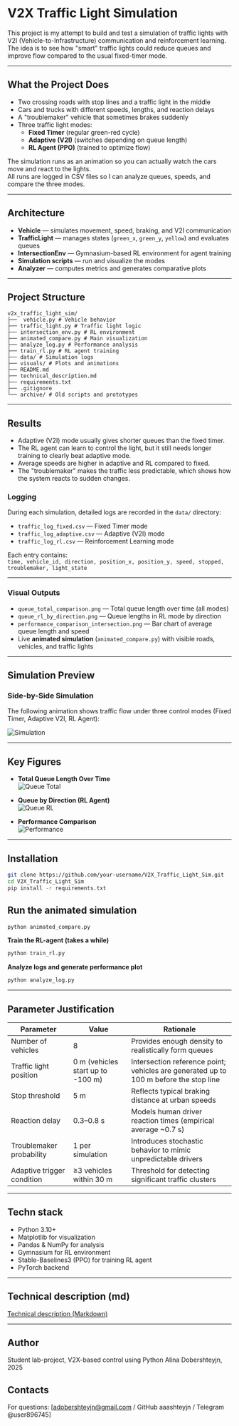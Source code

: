 # V2X Traffic Light Simulation

This project is my attempt to build and test a simulation of traffic lights with V2I (Vehicle-to-Infrastructure) communication and reinforcement learning.  
The idea is to see how "smart" traffic lights could reduce queues and improve flow compared to the usual fixed-timer mode.

---

## What the Project Does

- Two crossing roads with stop lines and a traffic light in the middle
- Cars and trucks with different speeds, lengths, and reaction delays
- A "troublemaker" vehicle that sometimes brakes suddenly
- Three traffic light modes:
  - **Fixed Timer** (regular green-red cycle)
  - **Adaptive (V2I)** (switches depending on queue length)
  - **RL Agent (PPO)** (trained to optimize flow)

The simulation runs as an animation so you can actually watch the cars move and react to the lights.  
All runs are logged in CSV files so I can analyze queues, speeds, and compare the three modes.

---

## Architecture

- **Vehicle** — simulates movement, speed, braking, and V2I communication  
- **TrafficLight** — manages states (`green_x`, `green_y`, `yellow`) and evaluates queues  
- **IntersectionEnv** — Gymnasium-based RL environment for agent training  
- **Simulation scripts** — run and visualize the modes  
- **Analyzer** — computes metrics and generates comparative plots

---

## Project Structure

```
v2x_traffic_light_sim/
├──  vehicle.py # Vehicle behavior
├── traffic_light.py # Traffic light logic
├── intersection_env.py # RL environment
├── animated_compare.py # Main visualization
├── analyze_log.py # Performance analysis
├── train_rl.py # RL agent training
├── data/ # Simulation logs
├── visuals/ # Plots and animations
├── README.md
├── technical_description.md
├── requirements.txt
├── .gitignore
└── archive/ # Old scripts and prototypes
```

---

## Results

- Adaptive (V2I) mode usually gives shorter queues than the fixed timer.
- The RL agent can learn to control the light, but it still needs longer training to clearly beat adaptive mode.
- Average speeds are higher in adaptive and RL compared to fixed.
- The "troublemaker" makes the traffic less predictable, which shows how the system reacts to sudden changes.

### Logging

During each simulation, detailed logs are recorded in the `data/` directory:

- `traffic_log_fixed.csv` — Fixed Timer mode
- `traffic_log_adaptive.csv` — Adaptive (V2I) mode
- `traffic_log_rl.csv` — Reinforcement Learning mode

Each entry contains:  
`time, vehicle_id, direction, position_x, position_y, speed, stopped, troublemaker, light_state`

---

### Visual Outputs

- `queue_total_comparison.png` — Total queue length over time (all modes)  
- `queue_rl_by_direction.png` — Queue lengths in RL mode by direction  
- `performance_comparison_intersection.png` — Bar chart of average queue length and speed  
- Live **animated simulation** (`animated_compare.py`) with visible roads, vehicles, and traffic lights  

---

## Simulation Preview

### Side-by-Side Simulation
The following animation shows traffic flow under three control modes (Fixed Timer, Adaptive V2I, RL Agent):

![Simulation](visuals/simulation_comparison.gif)

---

## Key Figures

- **Total Queue Length Over Time**  
  ![Queue Total](visuals/queue_total_comparison.png)

- **Queue by Direction (RL Agent)**  
  ![Queue RL](visuals/queue_rl_by_direction.png)

- **Performance Comparison**  
  ![Performance](visuals/performance_comparison_intersection.png)

---

## Installation

```bash
git clone https://github.com/your-username/V2X_Traffic_Light_Sim.git
cd V2X_Traffic_Light_Sim
pip install -r requirements.txt
```

## Run the animated simulation

```bash
python animated_compare.py
```

**Train the RL-agent (takes a while)**

```bash
python train_rl.py
```

**Analyze logs and generate performance plot**

```bash
python analyze_log.py
```

---

## Parameter Justification

| Parameter                  | Value                   | Rationale                                                       |
| -------------------------- | ----------------------- | --------------------------------------------------------------- |
| Number of vehicles         | 8                       | Provides enough density to realistically form queues            |
| Traffic light position     | 0 m (vehicles start up to -100 m) | Intersection reference point; vehicles are generated up to 100 m before the stop line |
| Stop threshold             | 5 m                     | Reflects typical braking distance at urban speeds               |
| Reaction delay             | 0.3–0.8 s               | Models human driver reaction times (empirical average ~0.7 s)   |
| Troublemaker probability   | 1 per simulation        | Introduces stochastic behavior to mimic unpredictable drivers   |
| Adaptive trigger condition | ≥3 vehicles within 30 m | Threshold for detecting significant traffic clusters            |

---

## Techn stack

- Python 3.10+
- Matplotlib for visualization
- Pandas & NumPy for analysis
- Gymnasium for RL environment
- Stable-Baselines3 (PPO) for training RL agent
- PyTorch backend

---

## Technical description (md)

[Technical description (Markdown)](docs/technical_description.md)

---

## Author

Student lab-project,
V2X-based control using Python
Alina Dobershteyjn, 2025

## Contacts

For questions: [adobershteyjn@gmail.com / GitHub aaashteyjn / Telegram @user896745]
